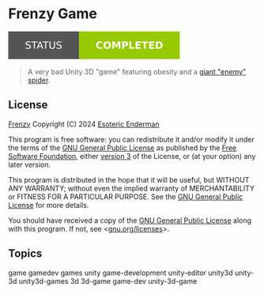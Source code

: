 # Frenzy Game

[![Project Status: Completed](./Assets/Badges/Status.svg)](./)

> A very bad Unity 3D "game" featuring obesity and a [giant "enemy" spider](https://www.youtube.com/watch?v=pAoDgCF-feg).

## License

[Frenzy](./) Copyright (C) 2024 [Esoteric Enderman](https://enderman.dev)

This program is free software: you can redistribute it and/or modify it under the terms of the [GNU General Public License](./LICENSE) as published by the [Free Software Foundation](https://www.fsf.org/), either [version 3](./LICENSE) of the License, or (at your option) any later version.

This program is distributed in the hope that it will be useful, but WITHOUT ANY WARRANTY; without even the implied warranty of MERCHANTABILITY or FITNESS FOR A PARTICULAR PURPOSE. See the [GNU General Public License](./LICENSE) for more details.

You should have received a copy of the [GNU General Public License](./LICENSE) along with this program. If not, see <[gnu.org/licenses](https://www.gnu.org/licenses/)>.

## Topics

game gamedev games unity game-development unity-editor unity3d unity-3d unity3d-games 3d 3d-game game-dev unity-3d-game
